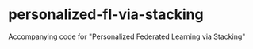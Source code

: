 # personalized-fl-via-stacking
Accompanying code for "Personalized Federated Learning via Stacking"
